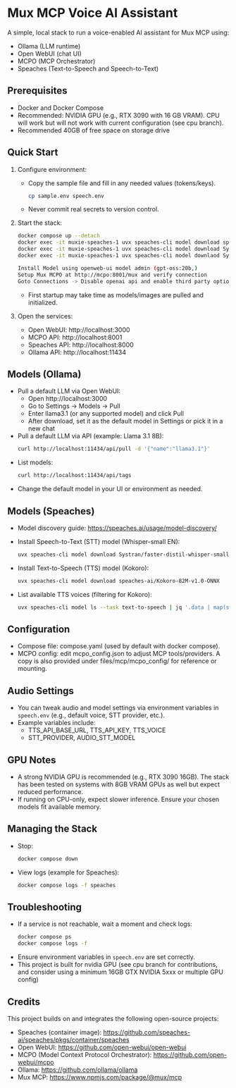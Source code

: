 # Mux MCP Voice AI Assistant

A simple, local stack to run a voice-enabled AI assistant for Mux MCP using:
- Ollama (LLM runtime)
- Open WebUI (chat UI)
- MCPO (MCP Orchestrator)
- Speaches (Text-to-Speech and Speech-to-Text)

## Prerequisites
- Docker and Docker Compose
- Recommended: NVIDIA GPU (e.g., RTX 3090 with 16 GB VRAM). CPU will work but will not work with current configuration (see cpu branch).
- Recommended 40GB of free space on storage drive

## Quick Start
1) Configure environment:
   - Copy the sample file and fill in any needed values (tokens/keys).
     ```bash
     cp sample.env speech.env
     ```
   - Never commit real secrets to version control.

2) Start the stack:
   ```bash
   docker compose up --detach
   docker exec -it muxie-speaches-1 uvx speaches-cli model download speaches-ai/Kokoro-82M-v1.0-ONNX  
   docker exec -it muxie-speaches-1 uvx speaches-cli model download Systran/faster-distil-whisper-small.en
   docker exec -it muxie-speaches-1 uvx speaches-cli model downlaod Systran/faster-distil-whisper-large-v3 

   Install Model using openweb-ui model admin (gpt-oss:20b,)
   Setup Mux MCPO at http://mcpo:8001/mux and verify connection
   Goto Connections -> Disable openai api and enable third party option
   ```
   - First startup may take time as models/images are pulled and initialized.

3) Open the services:
   - Open WebUI: http://localhost:3000
   - MCPO API: http://localhost:8001
   - Speaches API: http://localhost:8000
   - Ollama API: http://localhost:11434

## Models (Ollama)
- Pull a default LLM via Open WebUI:
  - Open http://localhost:3000
  - Go to Settings -> Models -> Pull
  - Enter llama3.1 (or any supported model) and click Pull
  - After download, set it as the default model in Settings or pick it in a new chat
- Pull a default LLM via API (example: Llama 3.1 8B):
  ```bash
  curl http://localhost:11434/api/pull -d '{"name":"llama3.1"}'
  ```
- List models:
  ```bash
  curl http://localhost:11434/api/tags
  ```
- Change the default model in your UI or environment as needed.

## Models (Speaches)
- Model discovery guide:
  https://speaches.ai/usage/model-discovery/

- Install Speech-to-Text (STT) model (Whisper-small EN):
  ```bash
  uvx speaches-cli model download Systran/faster-distil-whisper-small.en
  ```

- Install Text-to-Speech (TTS) model (Kokoro):
  ```bash
  uvx speaches-cli model download speaches-ai/Kokoro-82M-v1.0-ONNX
  ```

- List available TTS voices (filtering for Kokoro):
  ```bash
  uvx speaches-cli model ls --task text-to-speech | jq '.data | map(select(.id == "speaches-ai/Kokoro-82M-v1.0-ONNX"))'
  ```

## Configuration
- Compose file: compose.yaml (used by default with docker compose).
- MCPO config: edit mcpo_config.json to adjust MCP tools/providers. A copy is also provided under files/mcp/mcpo_config/ for reference or mounting.

## Audio Settings
- You can tweak audio and model settings via environment variables in `speech.env` (e.g., default voice, STT provider, etc.).
- Example variables include:
  - TTS_API_BASE_URL, TTS_API_KEY, TTS_VOICE
  - STT_PROVIDER, AUDIO_STT_MODEL

## GPU Notes
- A strong NVIDIA GPU is recommended (e.g., RTX 3090 16GB). The stack has been tested on systems with 8GB VRAM GPUs as well but expect reduced performance.
- If running on CPU-only, expect slower inference. Ensure your chosen models fit available memory.

## Managing the Stack
- Stop:
  ```bash
  docker compose down
  ```
- View logs (example for Speaches):
  ```bash
  docker compose logs -f speaches
  ```

## Troubleshooting
- If a service is not reachable, wait a moment and check logs:
  ```bash
  docker compose ps
  docker compose logs -f
  ```
- Ensure environment variables in `speech.env` are set correctly.
- This project is built for nvidia GPU (see cpu branch for contributions, and consider using a minimum 16GB GTX NVIDIA 5xxx or multiple GPU config)

## Credits
This project builds on and integrates the following open-source projects:
- Speaches (container image): https://github.com/speaches-ai/speaches/pkgs/container/speaches
- Open WebUI: https://github.com/open-webui/open-webui
- MCPO (Model Context Protocol Orchestrator): https://github.com/open-webui/mcpo
- Ollama: https://github.com/ollama/ollama
- Mux MCP: https://www.npmjs.com/package/@mux/mcp
